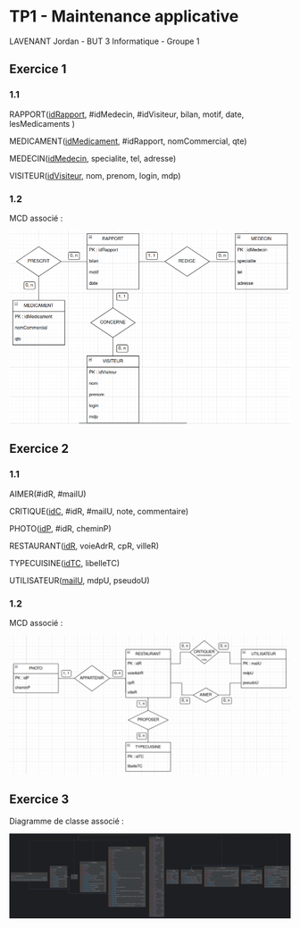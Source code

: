 # TP1 - Maintenance applicative

LAVENANT Jordan - BUT 3 Informatique - Groupe 1

## Exercice 1

### 1.1

RAPPORT(<u>idRapport</u>, #idMedecin, #idVisiteur, bilan, motif, date, lesMedicaments
)

MEDICAMENT(<u>idMedicament</u>, #idRapport, nomCommercial, qte)

MEDECIN(<u>idMedecin</u>, specialite, tel, adresse)

VISITEUR(<u>idVisiteur</u>, nom, prenom, login, mdp)

### 1.2

MCD associé :

![mcd](assets/1.2.png)

## Exercice 2

### 1.1

AIMER(#idR, #mailU)

CRITIQUE(<u>idC</u>, #idR, #mailU, note, commentaire)

PHOTO(<u>idP</u>, #idR, cheminP)

RESTAURANT(<u>idR</u>, voieAdrR, cpR, villeR)

TYPECUISINE(<u>idTC</u>, libelleTC)

UTILISATEUR(<u>mailU</u>, mdpU, pseudoU)

### 1.2

MCD associé :

![mcd](assets/2.2.png)

## Exercice 3

Diagramme de classe associé :

![class_diagram](assets/3.png)

